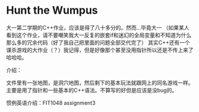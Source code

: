 # Hunt the Wumpus
大一第二学期的C++作业，应该是得了八十多分的。然而...毕竟大一
（如果某人看到这个作业，请不要嘲笑我大一反复的嵌套if和迷幻的全局变量和不知道为什么那么多的冗余代码（好了我自己把里面的问题全部交代完了）
其实C++还有一个谋杀游戏的大作业（？）我记得，但是好像那个甚至没用指针所以还是不传上来了哈哈哈。


介绍：

文件里有一张地图，是洞穴地图，然后剩下的基本玩法就跟网上的同名游戏一样。
主要是用了指针和一些基本的C++语法。不算写的好但是应该是没bug的。

惯例英语介绍：FIT1048 assignment3
